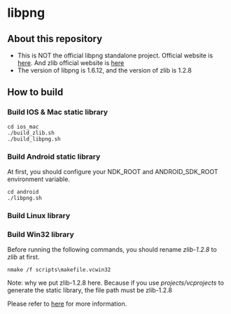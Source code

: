 libpng
======

## About this repository

 - This is NOT the official libpng standalone project. Official website is [here](http://www.libpng.org/pub/png/libpng.html). And zlib official website is [here](http://www.zlib.net/)
 - The version of libpng is 1.6.12, and the version of zlib is 1.2.8

## How to build

### Build IOS & Mac static library

```
cd ios_mac
./build_zlib.sh
./build_libpng.sh
```

### Build Android static library
At first, you should configure your NDK_ROOT and ANDROID_SDK_ROOT environment variable.

```
cd android
./libpng.sh
```

### Build Linux library


### Build Win32 library
Before running the following commands, you should rename *zlib-1.2.8* to *zlib* at first.

```
nmake /f scripts\makefile.vcwin32
```

Note: why we put zlib-1.2.8 here. Because if you use *projects/vcprojects* to generate the
static library, the file path must be zlib-1.2.8

Please refer to [here](http://blog.morzproject.com/build-static-libpng-using-visual-studio/) for more information.
